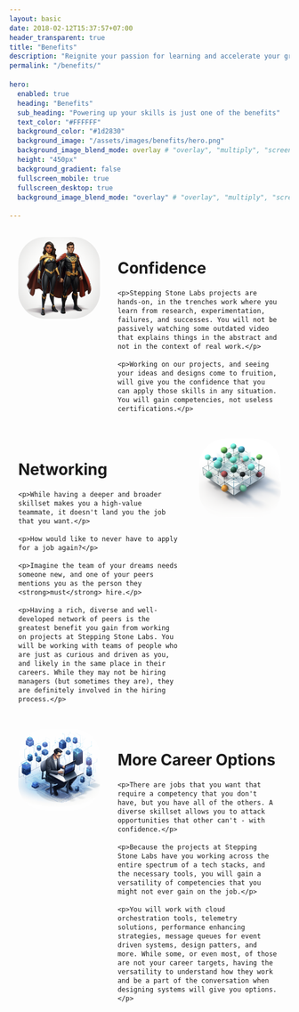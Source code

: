 ```yaml
---
layout: basic
date: 2018-02-12T15:37:57+07:00
header_transparent: true
title: "Benefits"
description: "Reignite your passion for learning and accelerate your growth"
permalink: "/benefits/"

hero:
  enabled: true
  heading: "Benefits"
  sub_heading: "Powering up your skills is just one of the benefits"
  text_color: "#FFFFFF"
  background_color: "#1d2830"
  background_image: "/assets/images/benefits/hero.png"
  background_image_blend_mode: overlay # "overlay", "multiply", "screen"
  height: "450px"
  background_gradient: false
  fullscreen_mobile: true
  fullscreen_desktop: true
  background_image_blend_mode: "overlay" # "overlay", "multiply", "screen"

---
```


<div style="display:flex">
  <div style="flex: 1; margin: 1rem">
    <img src="/assets/images/benefits/confidence.png" style="max-height: 300px; border-radius: 3rem;"  />
  </div>
  <div style="flex: 2; margin: 1rem">
    <h1>Confidence</h1>

    <p>Stepping Stone Labs projects are hands-on, in the trenches work where you learn from research, experimentation, failures, and successes. You will not be passively watching some outdated video that explains things in the abstract and not in the context of real work.</p>

    <p>Working on our projects, and seeing your ideas and designs come to fruition, will give you the confidence that you can apply those skills in any situation. You will gain competencies, not useless certifications.</p>
  </div>
</div>


<div style="display:flex">
  <div style="flex: 2; margin: 1rem">
    <h1>Networking</h1>

    <p>While having a deeper and broader skillset makes you a high-value teammate, it doesn't land you the job that you want.</p>

    <p>How would like to never have to apply for a job again?</p>

    <p>Imagine the team of your dreams needs someone new, and one of your peers mentions you as the person they <strong>must</strong> hire.</p>

    <p>Having a rich, diverse and well-developed network of peers is the greatest benefit you gain from working on projects at Stepping Stone Labs. You will be working with teams of people who are just as curious and driven as you, and likely in the same place in their careers. While they may not be hiring managers (but sometimes they are), they are definitely involved in the hiring process.</p>
  </div>
  <div style="flex: 1; margin: 1rem">
    <img src="/assets/images/benefits/network.png" style="max-height: 300px; border-radius: 3rem;"  />
  </div>
</div>


<div style="display:flex">
  <div style="flex: 1; margin: 1rem">
    <img src="/assets/images/benefits/options.png" style="max-height: 300px; border-radius: 3rem;"  />
  </div>
  <div style="flex: 2; margin: 1rem">
    <h1>More Career Options</h1>


    <p>There are jobs that you want that require a competency that you don't have, but you have all of the others. A diverse skillset allows you to attack opportunities that other can't - with confidence.</p>

    <p>Because the projects at Stepping Stone Labs have you working across the entire spectrum of a tech stacks, and the necessary tools, you will gain a versatility of competencies that you might not ever gain on the job.</p>

    <p>You will work with cloud orchestration tools, telemetry solutions, performance enhancing strategies, message queues for event driven systems, design patters, and more. While some, or even most, of those are not your career targets, having the versatility to understand how they work and be a part of the conversation when designing systems will give you options.</p>
  </div>
</div>
